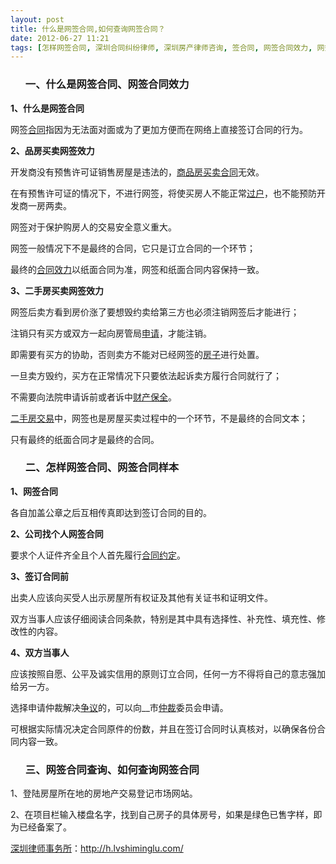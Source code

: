 ```yaml
---
layout: post
title: 什么是网签合同,如何查询网签合同？
date: 2012-06-27 11:21
tags: [怎样网签合同, 深圳合同纠纷律师, 深圳房产律师咨询, 签合同, 网签合同效力, 网签合同查询, 网签合同样本]
---
```

<ol>
<h3>一、什么是网签合同、网签合同效力</h3>
</ol>
<strong>1、什么是网签合同</strong>

网签<a href="http://h.lvshiminglu.com/law/category/contract">合同</a>指因为无法面对面或为了更加方便而在网络上直接签订合同的行为。

<strong>2、品房买卖网签效力</strong>

开发商没有预售许可证销售房屋是违法的，<a href="http://h.lvshiminglu.com/law/58.html">商品房买卖合同</a>无效。

在有预售许可证的情况下，不进行网签，将使买房人不能正常<a href="http://h.lvshiminglu.com/law/801.html">过户</a>，也不能预防开发商一房两卖。

网签对于保护购房人的交易安全意义重大。

网签一般情况下不是最终的合同，它只是订立合同的一个环节；

最终的<a href="http://h.lvshiminglu.com/law/703.html">合同效力</a>以纸面合同为准，网签和纸面合同内容保持一致。

<strong>3、二手房买卖网签效力</strong>

网签后卖方看到房价涨了要想毁约卖给第三方也必须注销网签后才能进行；

注销只有买方或双方一起向房管局<a href="http://h.lvshiminglu.com/law/647.html">申请</a>，才能注销。

即需要有买方的协助，否则卖方不能对已经网签的<a href="http://h.lvshiminglu.com/law/854.html">房子</a>进行处置。

一旦卖方毁约，买方在正常情况下只要依法起诉卖方履行合同就行了；

不需要向法院申请诉前或者诉中<a href="http://h.lvshiminglu.com/law/810.html">财产保全</a>。

<a href="http://h.lvshiminglu.com/law/179.html">二手房交易</a>中，网签也是房屋买卖过程中的一个环节，不是最终的合同文本；

只有最终的纸面合同才是最终的合同。
<ol>
<h3>二、怎样网签合同、网签合同样本</h3>
</ol>
<strong>1、网签合同</strong>

各自加盖公章之后互相传真即达到签订合同的目的。

<strong>2、公司找个人网签合同</strong>

要求个人证件齐全且个人首先履行<a href="http://h.lvshiminglu.com/law/857.html">合同约定</a>。

<strong>3、签订合同前</strong>

出卖人应该向买受人出示房屋所有权证及其他有关证书和证明文件。

双方当事人应该仔细阅读合同条款，特别是其中具有选择性、补充性、填充性、修改性的内容。

<strong>4、双方当事人</strong>

应该按照自愿、公平及诚实信用的原则订立合同，任何一方不得将自己的意志强加给另一方。

选择申请仲裁解决<a href="http://h.lvshiminglu.com/law/354.html">争议</a>的，可以向__市<a href="http://h.lvshiminglu.com/law/494.html">仲裁</a>委员会申请。

可根据实际情况决定合同原件的份数，并且在签订合同时认真核对，以确保各份合同内容一致。
<ol>
<h3>三、网签合同查询、如何查询网签合同</h3>
</ol>
1、登陆房屋所在地的房地产交易登记市场网站。

2、在项目栏输入楼盘名字，找到自己房子的具体房号，如果是绿色已售字样，即为已经备案了。

<a href="http://h.lvshiminglu.com/">深圳律师事务所</a>：<a href="http://h.lvshiminglu.com/">http://h.lvshiminglu.com/</a>

